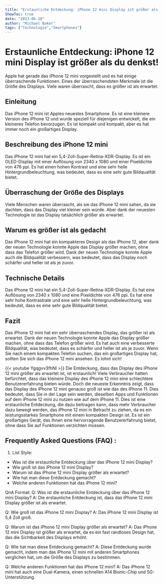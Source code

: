 ```yaml
---
title: "Erstaunliche Entdeckung: iPhone 12 mini Display ist größer als du denkst!"
ShowToc: true 
date: "2023-06-18"
author: "Michael Baker" 
tags: ["Technologie","Smartphones"]
---
```

# Erstaunliche Entdeckung: iPhone 12 mini Display ist größer als du denkst!

Apple hat gerade das iPhone 12 mini vorgestellt und es hat einige überraschende Funktionen. Eines der überraschendsten Merkmale ist die Größe des Displays. Viele waren überrascht, dass es größer ist als erwartet.

## Einleitung

Das iPhone 12 mini ist Apples neuestes Smartphone. Es ist eine kleinere Version des iPhone 12 und wurde speziell für diejenigen entwickelt, die ein kleineres Telefon bevorzugen. Es ist kompakt und kompakt, aber es hat immer noch ein großartiges Display.

## Beschreibung des iPhone 12 mini

Das iPhone 12 mini hat ein 5,4-Zoll-Super-Retina-XDR-Display. Es ist ein OLED-Display mit einer Auflösung von 2340 x 1080 und einer Pixeldichte von 476 ppi. Es hat einen hohen Kontrast und eine sehr helle Hintergrundbeleuchtung, was bedeutet, dass es eine sehr gute Bildqualität bietet.

## Überraschung der Größe des Displays

Viele Menschen waren überrascht, als sie das iPhone 12 mini sahen, da sie dachten, dass das Display viel kleiner sein würde. Aber dank der neuesten Technologie ist das Display tatsächlich größer als erwartet.

## Warum es größer ist als gedacht

Das iPhone 12 mini hat ein kompakteres Design als das iPhone 12, aber dank der neuen Technologie konnte Apple das Display größer machen, ohne dass das Telefon größer wird. Dank der neuen Technologie konnte Apple auch die Bildqualität verbessern, was bedeutet, dass das Display noch schärfer und heller ist als je zuvor.

## Technische Details

Das iPhone 12 mini hat ein 5,4-Zoll-Super-Retina-XDR-Display. Es hat eine Auflösung von 2340 x 1080 und eine Pixeldichte von 476 ppi. Es hat eine sehr hohe Kontrastrate und eine sehr helle Hintergrundbeleuchtung, was bedeutet, dass es eine sehr gute Bildqualität bietet.

## Fazit

Das iPhone 12 mini hat ein sehr überraschendes Display, das größer ist als erwartet. Dank der neuen Technologie konnte Apple das Display größer machen, ohne dass das Telefon größer wird. Es hat auch eine verbesserte Bildqualität, was bedeutet, dass es schärfer und heller ist als je zuvor. Wenn Sie nach einem kompakten Telefon suchen, das ein großartiges Display hat, sollten Sie sich das iPhone 12 mini ansehen. Es lohnt sich!

{{< youtube Ygqgvv3fhNI >}} 
Die Entdeckung, dass das Display des iPhone 12 mini größer als erwartet ist, ist erstaunlich! Viele Verbraucher hatten befürchtet, dass das kleinere Display des iPhone 12 mini eine schlechtere Benutzererfahrung bieten würde. Doch die neueste Erkenntnis zeigt, dass das Display des iPhone 12 mini genauso groß ist wie das des iPhone 11. Dies bedeutet, dass Sie in der Lage sein werden, dieselben Apps und Funktionen auf dem iPhone 12 mini zu nutzen wie auf dem iPhone 11. Dies ist eine erstaunliche Entdeckung, die dazu beitragen kann, dass mehr Verbraucher dazu bewegt werden, das iPhone 12 mini in Betracht zu ziehen, da es ein leistungsstarkes Smartphone mit einem kompakten Design ist. Es ist ein großartiges Gerät, das Ihnen eine hervorragende Benutzererfahrung bietet, ohne dass Sie auf Funktionen verzichten müssen.

## Frequently Asked Questions (FAQ) :
1. List Style:
- Was ist die erstaunliche Entdeckung über das iPhone 12 mini Display?
- Wie groß ist das iPhone 12 mini Display?
- Warum ist das iPhone 12 mini Display größer als erwartet?
- Wie hat man diese Entdeckung gemacht?
- Welche anderen Funktionen hat das iPhone 12 mini?

QnA Format:
Q: Was ist die erstaunliche Entdeckung über das iPhone 12 mini Display?
A: Die erstaunliche Entdeckung ist, dass das iPhone 12 mini Display größer ist als erwartet.

Q: Wie groß ist das iPhone 12 mini Display?
A: Das iPhone 12 mini Display ist 5,4 Zoll groß.

Q: Warum ist das iPhone 12 mini Display größer als erwartet?
A: Das iPhone 12 mini Display ist größer als erwartet, da es ein fast randloses Design hat, das die Sichtbarkeit des Displays erhöht.

Q: Wie hat man diese Entdeckung gemacht?
A: Diese Entdeckung wurde gemacht, indem man das iPhone 12 mini mit anderen Smartphones verglichen hat, um die Größe des Displays zu bestimmen.

Q: Welche anderen Funktionen hat das iPhone 12 mini?
A: Das iPhone 12 mini hat auch eine Dual-Kamera, einen schnellen A14 Bionic-Chip und 5G-Unterstützung.



